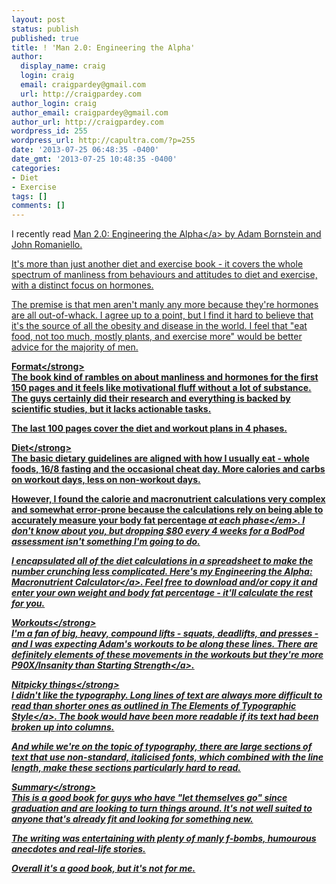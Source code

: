 ```yaml
---
layout: post
status: publish
published: true
title: ! 'Man 2.0: Engineering the Alpha'
author:
  display_name: craig
  login: craig
  email: craigpardey@gmail.com
  url: http://craigpardey.com
author_login: craig
author_email: craigpardey@gmail.com
author_url: http://craigpardey.com
wordpress_id: 255
wordpress_url: http://capultra.com/?p=255
date: '2013-07-25 06:48:35 -0400'
date_gmt: '2013-07-25 10:48:35 -0400'
categories:
- Diet
- Exercise
tags: []
comments: []
---
```

<p>I recently read <a href="http:&#47;&#47;www.amazon.com&#47;Man-2-0-Engineering-Alpha-Muscle&#47;dp&#47;006222087X&#47;">Man 2.0: Engineering the Alpha<&#47;a> by Adam Bornstein and John Romaniello.</p>
<p>It's more than just another diet and exercise book - it covers the whole spectrum of manliness from behaviours and attitudes to diet and exercise, with a distinct focus on hormones.</p>
<p>The premise is that men aren't manly any more because they're hormones are all out-of-whack.  I agree up to a point, but I find it hard to believe that it's the source of all the obesity and disease in the world.  I feel that "eat food, not too much, mostly plants, and exercise more" would be better advice for the majority of men.</p>
<p><strong>Format<&#47;strong><br />
The book kind of rambles on about manliness and hormones for the first 150 pages and it feels like motivational fluff without a lot of substance.  The guys certainly did their research and everything is backed by scientific studies, but it lacks actionable tasks.</p>
<p>The last 100 pages cover the diet and workout plans in 4 phases.</p>
<p><strong>Diet<&#47;strong><br />
The basic dietary guidelines are aligned with how I usually eat - whole foods, 16&#47;8 fasting and the occasional cheat day.  More calories and carbs on workout days, less on non-workout days.</p>
<p>However, I found the calorie and macronutrient calculations very complex and somewhat error-prone because the calculations rely on being able to accurately measure your body fat percentage <em>at each phase<&#47;em>.  I don't know about you, but dropping $80 every 4 weeks for a BodPod assessment isn't something I'm going to do.</p>
<p>I encapsulated all of the diet calculations in a spreadsheet to make the number crunching less complicated.  Here's my <a href="http:&#47;&#47;tinyurl.com&#47;alphastatus">Engineering the Alpha: Macronutrient Calculator<&#47;a>.  Feel free to download and&#47;or copy it and enter your own weight and body fat percentage - it'll calculate the rest for you.</p>
<p><strong>Workouts<&#47;strong><br />
I'm a fan of big, heavy, compound lifts - squats, deadlifts, and presses - and I was expecting Adam's workouts to be along these lines.  There are definitely elements of these movements in the workouts but they're more P90X&#47;Insanity than <a href="http:&#47;&#47;www.amazon.com&#47;Starting-Strength-ebook&#47;dp&#47;B006XJR5ZA">Starting Strength<&#47;a>.</p>
<p><strong>Nitpicky things<&#47;strong><br />
I didn't like the typography.  Long lines of text are always more difficult to read than shorter ones as outlined in <a href="http:&#47;&#47;www.amazon.com&#47;Elements-Typographic-Style-Robert-Bringhurst&#47;dp&#47;0881792063">The Elements of Typographic Style<&#47;a>. The book would have been more readable if its text had been broken up into columns.</p>
<p>And while we're on the topic of typography, there are large sections of text that use non-standard, italicised fonts, which combined with the line length, make these sections particularly hard to read.</p>
<p><strong>Summary<&#47;strong><br />
This is a good book for guys who have "let themselves go" since graduation and are looking to turn things around.  It's not well suited to anyone that's already fit and looking for something new.</p>
<p>The writing was entertaining with plenty of manly f-bombs, humourous anecdotes and real-life stories.</p>
<p>Overall it's a good book, but it's not for me.</p>
